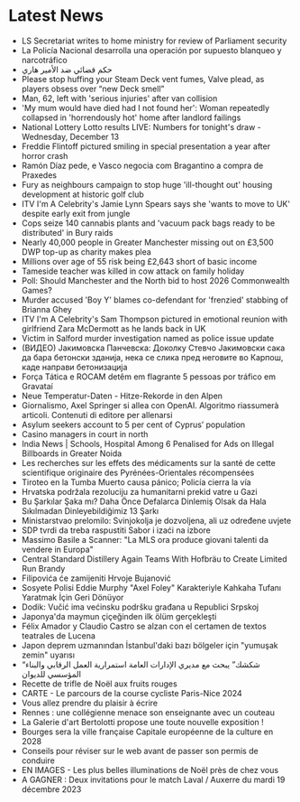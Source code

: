 # Latest News
-  LS Secretariat writes to home ministry for review of Parliament security
-  La Policía Nacional desarrolla una operación por supuesto blanqueo y narcotráfico
-  حكم قضائي ضد الأمير هاري
-  Please stop huffing your Steam Deck vent fumes, Valve plead, as players obsess over “new Deck smell”
-  Man, 62, left with 'serious injuries' after van collision
-  'My mum would have died had I not found her': Woman repeatedly collapsed in 'horrendously hot' home after landlord failings
-  National Lottery Lotto results LIVE: Numbers for tonight's draw - Wednesday, December 13
-  Freddie Flintoff pictured smiling in special presentation a year after horror crash
-  Ramón Díaz pede, e Vasco negocia com Bragantino a compra de Praxedes
-  Fury as neighbours campaign to stop huge 'ill-thought out' housing development at historic golf club
-  ITV I'm A Celebrity's Jamie Lynn Spears says she 'wants to move to UK' despite early exit from jungle
-  Cops seize 140 cannabis plants and 'vacuum pack bags ready to be distributed' in Bury raids
-  Nearly 40,000 people in Greater Manchester missing out on £3,500 DWP top-up as charity makes plea
-  Millions over age of 55 risk being £2,643 short of basic income
-  Tameside teacher was killed in cow attack on family holiday
-  Poll: Should Manchester and the North bid to host 2026 Commonwealth Games?
-  Murder accused 'Boy Y' blames co-defendant for 'frenzied' stabbing of Brianna Ghey
-  ITV I'm A Celebrity's Sam Thompson pictured in emotional reunion with girlfriend Zara McDermott as he lands back in UK
-  Victim in Salford murder investigation named as police issue update
-  (ВИДЕО) Јакимовска Панчевска: Доколку Стевчо Јакимовски сака да бара бетонски зданија, нека се слика пред неговите во Карпош, каде направи бетонизација
-  Força Tática e ROCAM detêm em flagrante 5 pessoas por tráfico em Gravataí
-  Neue Temperatur-Daten - Hitze-Rekorde in den Alpen
-  Giornalismo, Axel Springer si allea con OpenAI. Algoritmo riassumerà articoli. Contenuti di editore per allenarsi
-  Asylum seekers account to 5 per cent of Cyprus’ population
-  Casino managers in court in north
-  India News | Schools, Hospital Among 6 Penalised for Ads on Illegal Billboards in Greater Noida
-  Les recherches sur les effets des médicaments sur la santé de cette scientifique originaire des Pyrénées-Orientales récompensées
-  Tiroteo en la Tumba Muerto causa pánico; Policía cierra la vía
-  Hrvatska podržala rezoluciju za humanitarni prekid vatre u Gazi
-  Bu Şarkılar Şaka mı? Daha Önce Defalarca Dinlemiş Olsak da Hala Sıkılmadan Dinleyebildiğimiz 13 Şarkı
-  Ministarstvao prelomilo: Svinjokolja je dozvoljena, ali uz određene uvjete
-  SDP tvrdi da treba raspustiti Sabor i izaći na izbore
-  Massimo Basile a Scanner: "La MLS ora produce giovani talenti da vendere in Europa"
-  Central Standard Distillery Again Teams With Hofbräu to Create Limited Run Brandy
-  Filipovića će zamijeniti Hrvoje Bujanović
-  Sosyete Polisi Eddie Murphy "Axel Foley" Karakteriyle Kahkaha Tufanı Yaratmak İçin Geri Dönüyor
-  Dodik: Vučić ima većinsku podršku građana u Republici Srpskoj
-  Japonya'da maymun çiçeğinden ilk ölüm gerçekleşti
-  Félix Amador y Claudio Castro se alzan con el certamen de textos teatrales de Lucena
-  Japon deprem uzmanından İstanbul'daki bazı bölgeler için "yumuşak zemin" uyarısı
-  “شكشك” يبحث مع مديري الإدارات العامة استمرارية العمل الرقابي والبناء المؤسسي للديوان
-  Recette de trifle de Noël aux fruits rouges
-  CARTE - Le parcours de la course cycliste Paris-Nice 2024
-  Vous allez prendre du plaisir à écrire
-  Rennes : une collégienne menace son enseignante avec un couteau
-  La Galerie d'art Bertolotti propose une toute nouvelle exposition !
-  Bourges sera la ville française Capitale européenne de la culture en 2028
-  Conseils pour réviser sur le web avant de passer son permis de conduire
-  EN IMAGES - Les plus belles illuminations de Noël près de chez vous
-  A GAGNER : Deux invitations pour le match Laval / Auxerre du mardi 19 décembre 2023
